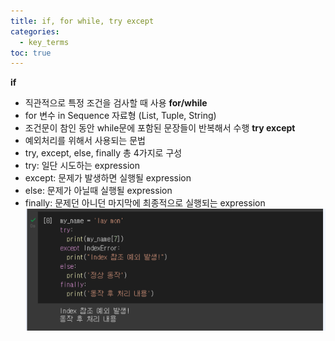 ```yaml
---
title: if, for while, try except
categories:
  - key_terms
toc: true
---
```


**if**
- 직관적으로 특정 조건을 검사할 때 사용
**for/while**
- for 변수 in Sequence 자료형 (List, Tuple, String)
- 조건문이 참인 동안 while문에 포함된 문장들이 반복해서 수행
**try except**
- 예외처리를 위해서 사용되는 문법 
- try, except, else, finally 총 4가지로 구성 
- try: 일단 시도하는 expression 
- except: 문제가 발생하면 실행될 expression 
- else: 문제가 아닐때 실행될 expression 
- finally: 문제던 아니던 마지막에 최종적으로 실행되는 expression
     ![image](https://github.com/code7ssage/code7ssage.github.io/blob/master/assets/attached%20file/Pasted%20image%2020240103154138.png?raw=true)

